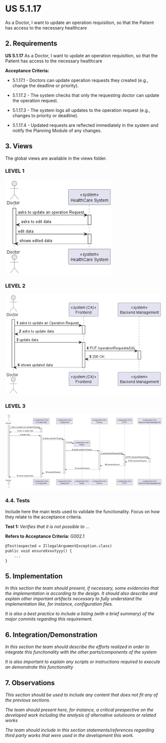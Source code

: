 # US 5.1.17

As a Doctor, I want to update an operation requisition, so that the Patient has access to the necessary healthcare

## 2. Requirements


**US 5.1.17** As a Doctor, I want to update an operation requisition, so that the Patient has access to the necessary healthcare


**Acceptance Criteria:**

- 5.1.17.1 - Doctors can update operation requests they created (e.g., change the deadline or priority). 

- 5.1.17.2 -  The system checks that only the requesting doctor can update the operation request.

- 5.1.17.3 - The system logs all updates to the operation request (e.g., changes to priority or deadline).

- 5.1.17.4 - Updated requests are reflected immediately in the system and notify the Planning Module of any changes. 

## 3. Views

The global views are available in the views folder. 

### LEVEL 1

![level1_view](views/level1/process-view.png)

### LEVEL 2

![level2_view](views/level2/process-view.png)

### LEVEL 3

 ![level3_view1](views/level3/process-view.png)
 


### 4.4. Tests

Include here the main tests used to validate the functionality. Focus on how they relate to the acceptance criteria.

**Test 1:** *Verifies that it is not possible to ...*

**Refers to Acceptance Criteria:** G002.1


```
@Test(expected = IllegalArgumentException.class)
public void ensureXxxxYyyy() {
	...
}
````

## 5. Implementation

*In this section the team should present, if necessary, some evidencies that the implementation is according to the design. It should also describe and explain other important artifacts necessary to fully understand the implementation like, for instance, configuration files.*

*It is also a best practice to include a listing (with a brief summary) of the major commits regarding this requirement.*

## 6. Integration/Demonstration

*In this section the team should describe the efforts realized in order to integrate this functionality with the other parts/components of the system*

*It is also important to explain any scripts or instructions required to execute an demonstrate this functionality*

## 7. Observations

*This section should be used to include any content that does not fit any of the previous sections.*

*The team should present here, for instance, a critical prespective on the developed work including the analysis of alternative solutioons or related works*

*The team should include in this section statements/references regarding third party works that were used in the development this work.*